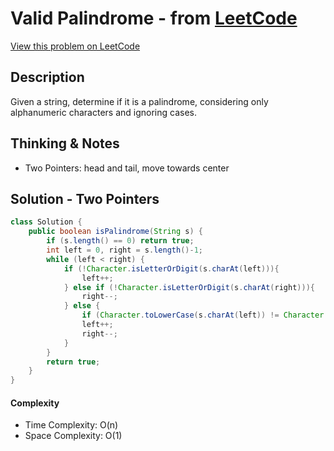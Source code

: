 # Valid Palindrome - from [LeetCode](https://leetcode.com)
[View this problem on LeetCode](https://leetcode.com/problems/valid-palindrome/)

## Description
Given a string, determine if it is a palindrome, considering only alphanumeric characters and ignoring cases.

## Thinking & Notes
* Two Pointers: head and tail, move towards center

## Solution - Two Pointers
```java
class Solution {
    public boolean isPalindrome(String s) {
        if (s.length() == 0) return true;
        int left = 0, right = s.length()-1;
        while (left < right) {
            if (!Character.isLetterOrDigit(s.charAt(left))){
                left++;
            } else if (!Character.isLetterOrDigit(s.charAt(right))){
                right--;
            } else {
                if (Character.toLowerCase(s.charAt(left)) != Character.toLowerCase(s.charAt(right))) return false;
                left++;
                right--;
            }
        }
        return true;
    }
}
```
#### Complexity
* Time Complexity: O(n)
* Space Complexity: O(1)
